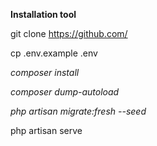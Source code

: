 **Installation tool**

git clone https://github.com/

cp .env.example .env

_composer install_ 

_composer dump-autoload_

_php artisan migrate:fresh --seed_

php artisan serve
